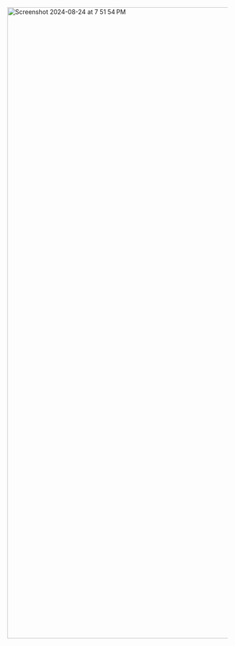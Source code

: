 <img width="1440" alt="Screenshot 2024-08-24 at 7 51 54 PM" src="https://github.com/user-attachments/assets/a01f9a5a-7d6e-466e-9c9b-d89c714e9e20">
